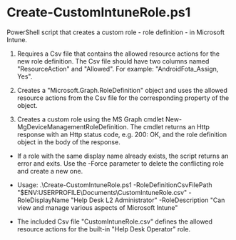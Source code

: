 # Create-CustomIntuneRole.ps1

PowerShell script that creates a custom role - role definition - in Microsoft Intune.

1. Requires a Csv file that contains the allowed resource actions for the new role definition. The Csv file should have two columns named "ResourceAction" and "Allowed". For example: "AndroidFota_Assign, Yes".

2. Creates a "Microsoft.Graph.RoleDefinition" object and uses the allowed resource actions from the Csv file for the corresponding property of the object.

3. Creates a custom role using the MS Graph cmdlet New-MgDeviceManagementRoleDefinition. The cmdlet returns an Http response with an Http status code, e.g. 200: OK, and the role definition object in the body of the response.

- If a role with the same display name already exists, the script returns an error and exits. Use the -Force parameter to delete the conflicting role and create a new one.

- Usage: .\Create-CustomIntuneRole.ps1 -RoleDefinitionCsvFilePath "$ENV:USERPROFILE\Documents\CustomIntuneRole.csv" -RoleDisplayName "Help Desk L2 Administrator" -RoleDescription "Can view and manage various aspects of Microsoft Intune"

- The included Csv file "CustomIntuneRole.csv" defines the allowed resource actions for the built-in "Help Desk Operator" role.
